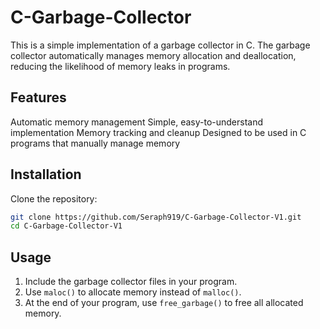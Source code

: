 # C-Garbage-Collector
This is a simple implementation of a garbage collector in C. The garbage collector automatically manages memory allocation and deallocation, reducing the likelihood of memory leaks in programs.

## Features
Automatic memory management
Simple, easy-to-understand implementation
Memory tracking and cleanup
Designed to be used in C programs that manually manage memory

## Installation

  Clone the repository:
   ```bash
   git clone https://github.com/Seraph919/C-Garbage-Collector-V1.git
   cd C-Garbage-Collector-V1
   ```
## Usage

1. Include the garbage collector files in your program.
2. Use `maloc()` to allocate memory instead of `malloc()`.
3. At the end of your program, use `free_garbage()` to free all allocated memory.
